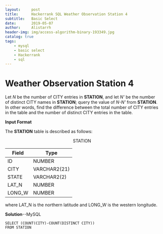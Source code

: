 ```yaml
---
layout:     post
title:      Hackerrank SQL Weather Observation Station 4
subtitle:   Basic Select
date:       2019-05-07
author:     Alistarrh
header-img: img/access-algorithm-binary-193349.jpg
catalog: true
tags:
    - mysql
    - basic select
    - Hackerrank
    - sql
---
```





# Weather Observation Station 4

Let *N* be the number of CITY entries in **STATION**, and let *N'* be the number of distinct CITY names in **STATION**; query the value of *N-N'* from **STATION**. In other words, find the difference between the total number of CITY entries in the table and the number of distinct CITY entries in the table.


**Input Format**

The **STATION** table is described as follows:

 <center>STATION</center>

|Field|Type|
|---|---|
|ID|NUMBER|
|CITY|VARCHAR2(21)|
|STATE|VARCHAR2(2)|
|LAT_N|NUMBER|
|LONG_W|NUMBER|

where LAT_N is the northern latitude and LONG_W is the western longitude.

**Solution**--MySQL

```mysql
SELECT (COUNT(CITY)-COUNT(DISTINCT CITY)) 
FROM STATION
```

